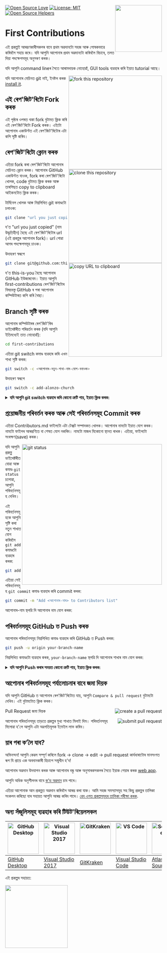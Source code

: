 [![Open Source Love](https://firstcontributions.github.io/open-source-badges/badges/open-source-v1/open-source.svg)](https://github.com/firstcontributions/open-source-badges)
[<img align="right" width="150" src="https://firstcontributions.github.io/assets/Readme/join-slack-team.png">](https://join.slack.com/t/firstcontributors/shared_invite/zt-2vqegkew0-ZuzGM1LO33C6Ts4nZyat1Q)
[![License: MIT](https://img.shields.io/badge/License-MIT-green.svg)](https://opensource.org/licenses/MIT)
[![Open Source Helpers](https://www.codetriage.com/roshanjossey/first-contributions/badges/users.svg)](https://www.codetriage.com/roshanjossey/first-contributions)


# First Contributions

এই প্ৰকল্পই আৰম্ভণকাৰীসকলৰ বাবে প্ৰথম অৱদানটো সহজ আৰু পোষকভাৱে কৰিবলৈ সহায় কৰে। যদি আপুনি আপোনাৰ প্রথম অৱদানটো কৰিবলৈ বিচাৰে, তলত দিয়া পদক্ষেপসমূহ অনুসৰণ কৰক।

যদি আপুনি command lineৰ সৈতে আৰামদায়ক নোহোৱাঁ, GUI tools ব্যৱহাৰ কৰি ইয়াত tutorial আছে।

<img align="right" width="300" src="https://firstcontributions.github.io/assets/Readme/fork.png" alt="fork this repository" />

যদি আপোনাৰ মেচিনত git নাই, ইনষ্টল কৰক [install it](https://docs.github.com/en/get-started/quickstart/set-up-git).

## এই ৰেপ'জিট'ৰিটো Fork কৰক
এই পৃষ্ঠাৰ ওপৰত থকা fork বুটামত ক্লিক কৰি এই ৰেপ'জিট'ৰিটো Fork কৰক। এইটো আপোনাৰ একাউণ্টত এই ৰেপ'জিট'ৰিটোৰ এটা কপি সৃষ্টি কৰিব।

## ৰেপ'জিট'ৰিটো ক্লোন কৰক

<img align="right" width="300" src="https://firstcontributions.github.io/assets/Readme/clone.png" alt="clone this repository" />

এতিয়া fork কৰা ৰেপ'জিট'ৰিটো আপোনাৰ মেচিনত ক্লোন কৰক। আপোনাৰ GitHub একাউণ্টত যাওক, fork কৰা ৰেপ'জিট'ৰিটো খোলক, code বুটামত ক্লিক কৰক আৰু তাৰপিছত copy to clipboard আইকনটোত ক্লিক কৰক।

টাৰ্মিনেল খোলক আৰু নিম্নলিখিত git কমাণ্ডটো চলাওক:

```bash
git clone "url you just copied"
```

য'ত "url you just copied" (নাম উদ্ধৃতিহীন) হৈছে এই ৰেপ'জিট'ৰিটোৰ url (এই প্ৰকল্পৰ আপোনাৰ fork)। url পোৱা আগৰ পদক্ষেপসমূহ চাওক।

<img align="right" width="300" src="https://firstcontributions.github.io/assets/Readme/copy-to-clipboard.png" alt="copy URL to clipboard" />

উদাহৰণ স্বৰূপে

```bash
git clone git@github.com:this-is-you/first-contributions.git
```

য'ত this-is-you হৈছে আপোনাৰ GitHub ইউজাৰনেম। ইয়াত আপুনি first-contributions ৰেপ'জিট'ৰিটোৰ বিষয়বস্তু GitHub ৰ পৰা আপোনাৰ কম্পিউটাৰত কপি কৰি থৈছা।

## Branch সৃষ্টি কৰক
আপোনাৰ কম্পিউটাৰৰ ৰেপ'জিট'ৰিৰ ডাইৰেক্টৰীত পৰিৱৰ্তন কৰক (যদি আপুনি ইতিমধ্যেই তাত নোহোৱাঁ):

```bash
cd first-contributions
```

এতিয়া git switch কমাণ্ড ব্যৱহাৰ কৰি এখন শাখা সৃষ্টি কৰক:

```bash
git switch -c <আপোনাৰ-নতুন-শাখা-নাম-যোগ-বনাওক>

```

উদাহৰণ স্বৰূপে

```bash
git switch -c add-alonzo-church
```

<details>
<summary> <strong>যদি আপুনি git switch ব্যৱহাৰ কৰি কোনো ত্ৰুটি পায়, ইয়াত ক্লিক কৰক:</strong> </summary>

যদি আপুনি "Git: ‘switch’ is not a git command. See ‘git –help’" ত্ৰুটি পায়, তেতিয়া আপুনি পুরণি সংস্কৰণৰ git ব্যৱহাৰ কৰি থকা সম্ভাৱনা আছে।
এই ক্ষেত্ৰত, git switchৰ পৰিবৰ্তে git checkout ব্যৱহাৰ কৰাৰ চেষ্টা কৰক:

```bash
git checkout -b your-new-branch-name
```

</details>

## প্ৰয়োজনীয় পৰিবৰ্তন কৰক আৰু সেই পৰিবৰ্তনসমূহ Commit কৰক

এতিয়া Contributors.md ফাইলটো এটা টেক্সট সম্পাদকত খোলক। আপোনাৰ নামটো ইয়াত যোগ কৰক। নামটো ফাইলৰ আৰম্ভণিতে বা শেষত যোগ নকৰিব। নামটো মাজৰ যিকোনো স্থানত ৰাখক। এতিয়া, ফাইলটো সংৰক্ষণ(save) কৰক।

<img align="right" width="450" src="https://firstcontributions.github.io/assets/Readme/git-status.png" alt="git status" />

যদি আপুনি প্ৰকল্প ডাইৰেক্টৰীত যোৱা আৰু কমাণ্ড `git status` চলোৱা, আপুনি পৰিবৰ্তনসমূহ দেখিব।

এই পৰিবৰ্তনসমূহকে আপুনি সৃষ্টি কৰা নতুন শাখাত যোগ কৰিবলৈ `git add` কমাণ্ডটো ব্যৱহাৰ কৰক:

```bash
git add Contributors.md
```

এতিয়া সেই পৰিবৰ্তনসমূহ `git commit` কমাণ্ড ব্যৱহাৰ কৰি commit কৰক:

```bash
git commit -m "Add <আপোনাৰ-নাম> to Contributors list"

```

আপোনাৰ-নাম স্থলৱি দি আপোনাৰ নাম যোগ কৰক:

## পৰিবৰ্তনসমূহ GitHub ত Push কৰক

আপোনাৰ পৰিবৰ্তনসমূহ নিম্নলিখিত কমাণ্ড ব্যৱহাৰ কৰি GitHub ত Push কৰক:

```bash
git push -u origin your-branch-name
```

নিম্নলিখিত কমাণ্ডটো ব্যৱহাৰ কৰক, `your-branch-name` স্থলৱি দি আপোনাৰ শাখাৰ নাম যোগ কৰক:

<details>
<summary> <strong>যদি আপুনি Push কৰাৰ সময়ত কোনো ত্ৰুটি পায়, ইয়াত ক্লিক কৰক:</strong> </summary>

- ### প্ৰমাণীকৰণ ত্ৰুটি
     <pre>remote: পাসৱৰ্ড প্ৰমাণীকৰণৰ সহায়তা অপসাৰণ কৰা হৈছিল 13 আগষ্ট, 2021 তাৰিখে
  remote: অনুগ্ৰহ কৰি চাওক:: https://github.blog/2020-12-15-token-authentication-requirements-for-git-operations/ অধিক তথ্যৰ বাবে
অনুগ্ৰহ কৰি এইটো চাওক: 'https://github.com/<your-username>/first-contributions.git/'</pre>
  যাওক [GitHub's tutorial](https://docs.github.com/en/authentication/connecting-to-github-with-ssh/adding-a-new-ssh-key-to-your-github-account) SSH কী সৃষ্ট আৰু কনফিগাৰ কৰাৰ জন্য যোৱা

  আপুনি 'git remote -v' কমাণ্ডটো চলাব পাৰে আপোনাৰ দূৰৱর্তী ঠিকনাটো পৰীক্ষা কৰিবলৈ।

যদি ইয়াৰ আউটপুটটি এইদৰে দেখায়:
  <pre>origin	https://github.com/your-username/your_repo.git (fetch)
  origin	https://github.com/your-username/your_repo.git (push)</pre>
  
  কমাণ্ড ব্যৱহাৰ কৰি ইয়াক পৰিবৰ্তন কৰক:
  ```bash
  git remote set-url origin git@github.com:your-username/your_repo.git
  ```
 নহলে আপুনি কেতিয়াও লগইনৰ বাবে নিৰ্দিষ্ট নাম আৰু পাছৱৰ্ড দিয়া হব আৰু লগইন ত্ৰুটি হব।
</details>

## আপোনাৰ পৰিবৰ্তনসমূহ পৰ্যালোচনাৰ বাবে জমা দিয়ক
যদি আপুনি GitHub ত আপোনাৰ ৰেপ'জিট'ৰিটোত যায়, আপুনি `Compare & pull request` বুটামটো দেখিব। এই বুটামটোত ক্লিক কৰক।

<img style="float: right;" src="https://firstcontributions.github.io/assets/Readme/compare-and-pull.png" alt="create a pull request" />

Pull Request জমা দিয়ক

<img style="float: right;" src="https://firstcontributions.github.io/assets/Readme/submit-pull-request.png" alt="submit pull request" />

আপোনাৰ পৰিবৰ্তনসমূহ তাড়তে প্ৰকল্পৰ মুখ্য শাখাত মিলাই দিম। পৰিবৰ্তনসমূহ মিলোৱা হ'লে আপুনি এটা অৱগতিমূলক ইমেইল লাভ কৰিব।

## য়াৰ পৰা ক’লৈ যাব?
অভিনন্দন! আপুনি কেৱল সম্পূৰ্ণ কৰিলে fork -> clone -> edit -> pull request কাৰ্যধাৰাটোৰ মানসংগত ৰূপ যি প্ৰায়ে এক অবদানকাৰী হিচাপে সন্মুখীন হ'ব!

আপোনাৰ অৱদান উদযাপন কৰক আৰু আপোনাৰ বন্ধু আৰু অনুসাৰকসকলৰ সৈতে ইয়াক শেয়াৰ কৰক [web app](https://firstcontributions.github.io/#social-share).

আপুনি অধিক অনুশীলনৰ বাবে [ক’ড অৱদান](../../additional-material/git_workflow_scenarios/additional-material.md) চাব পাৰে।

এতিয়া আপোনাক আন প্ৰকল্পত অৱদান কৰিবলৈ আৰম্ভ কৰা যাক। আমি সহজ সমস্যাসমূহ সহ কিছু প্ৰকল্পৰ তালিকা সংকলন কৰিছো যাৰ সহায়ত আপুনি আৰম্ভ কৰিব পাৰে। [ৱেব এপত প্ৰকল্পসমূহৰ তালিকা পৰীক্ষা কৰক](https://firstcontributions.github.io/#project-list).

## অন্য সঁজুলিসমূহ ব্যৱহাৰ কৰি টিউট'ৰিয়েলসকল

| <a href="gui-tool-tutorials/github-desktop-tutorial.md"><img alt="GitHub Desktop" src="https://desktop.github.com/images/desktop-icon.svg" width="100"></a> | <a href="gui-tool-tutorials/github-windows-vs2017-tutorial.md"><img alt="Visual Studio 2017" src="https://upload.wikimedia.org/wikipedia/commons/c/cd/Visual_Studio_2017_Logo.svg" width="100"></a> | <a href="gui-tool-tutorials/gitkraken-tutorial.md"><img alt="GitKraken" src="https://firstcontributions.github.io/assets/gui-tool-tutorials/gitkraken-tutorial/gk-icon.png" width="100"></a> | <a href="gui-tool-tutorials/github-windows-vs-code-tutorial.md"><img alt="VS Code" src="https://upload.wikimedia.org/wikipedia/commons/1/1c/Visual_Studio_Code_1.35_icon.png" width=100></a> | <a href="gui-tool-tutorials/sourcetree-macos-tutorial.md"><img alt="Sourcetree App" src="https://wac-cdn.atlassian.com/dam/jcr:81b15cde-be2e-4f4a-8af7-9436f4a1b431/Sourcetree-icon-blue.svg" width=100></a> | <a href="gui-tool-tutorials/github-windows-intellij-tutorial.md"><img alt="IntelliJ IDEA" src="https://upload.wikimedia.org/wikipedia/commons/thumb/9/9c/IntelliJ_IDEA_Icon.svg/512px-IntelliJ_IDEA_Icon.svg.png" width=100></a> |
| ----------------------------------------------------------------------------------------------------------------------------------------------------------- | --------------------------------------------------------------------------------------------------------------------------------------------------------------------------------------------------- | -------------------------------------------------------------------------------------------------------------------------------------------------------------------------------------------- | -------------------------------------------------------------------------------------------------------------------------------------------------------------------------------------------- | ------------------------------------------------------------------------------------------------------------------------------------------------------------------------------------------------------------ | -------------------------------------------------------------------------------------------------------------------------------------------------------------------------------------------------------------------------------- |
| [GitHub Desktop](gui-tool-tutorials/github-desktop-tutorial.md)                                                                                             | [Visual Studio 2017](gui-tool-tutorials/github-windows-vs2017-tutorial.md)                                                                                                                          | [GitKraken](gui-tool-tutorials/gitkraken-tutorial.md)                                                                                                                                        | [Visual Studio Code](gui-tool-tutorials/github-windows-vs-code-tutorial.md)                                                                                                                  | [Atlassian Sourcetree](gui-tool-tutorials/sourcetree-macos-tutorial.md)                                                                                                                                      | [IntelliJ IDEA](gui-tool-tutorials/github-windows-intellij-tutorial.md)                                                                                                                                                          |

<p>এই প্ৰকল্পৰ সহায়ত:</p>
<p>
  <a href="https://www.digitalocean.com/">
    <img src="https://opensource.nyc3.cdn.digitaloceanspaces.com/attribution/assets/SVG/DO_Logo_horizontal_blue.svg" width="201px">
  </a>
</p>


